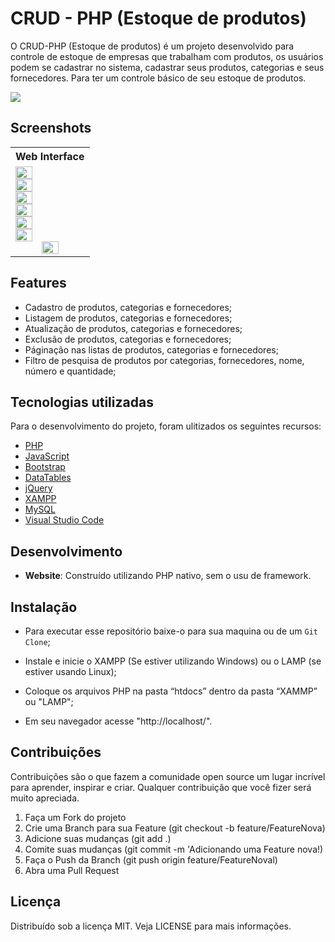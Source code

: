 # CRUD - PHP (Estoque de produtos)
O CRUD-PHP (Estoque de produtos) é um projeto desenvolvido para controle de estoque de empresas que trabalham com produtos, os usuários podem se cadastrar no sistema, cadastrar seus produtos, categorias e seus fornecedores. Para ter um controle básico de seu estoque de produtos.

![](https://img.shields.io/github/languages/top/danielalves96/PHP-CRUD-Stock)

## Screenshots

<table>
	<tr>
		<th width="100%">
			Web Interface<br>
		</th>
	</tr>
	<tr>
		<td width="50%">
			<img width="49.5%" src="https://i.ibb.co/CBYfbnX/home.png">	<img width="49.5%" src="https://i.ibb.co/0mFS5sf/login.png">
			<br>
			<img width="49.5%" src="https://i.ibb.co/xF6tWKT/cadastro-prod.png"> <img width="49.5%" src="https://i.ibb.co/0rmxnyF/category-list.png">
			<br>
			<img width="49.5%" src="https://i.ibb.co/8xzRbfH/catergory-new.png"> <img width="49.5%" src="https://i.ibb.co/vdLPvbv/fornecedor.png">
			<br>
			<center>
			<img width="49.5%" src="https://i.ibb.co/WK1yFTg/lista.png">
			<br>
			</center>
		</td>
	</tr>
</table>

<table>
  
## Features

- Cadastro de produtos, categorias e fornecedores;
- Listagem de produtos, categorias e fornecedores;
- Atualização de produtos, categorias e fornecedores;
- Exclusão de produtos, categorias e fornecedores;
- Páginação nas listas de produtos, categorias e fornecedores;
- Filtro de pesquisa de produtos por categorias, fornecedores, nome, número e quantidade;


## Tecnologias utilizadas
Para o desenvolvimento do projeto, foram ulitizados os seguintes recursos:
* [PHP](https://www.php.net/)
* [JavaScript](https://www.javascript.com/)
* [Bootstrap](https://getbootstrap.com/)
* [DataTables](https://datatables.net/)
* [jQuery](https://jquery.com/)
* [XAMPP](https://www.apachefriends.org/pt_br/index.html)
* [MySQL](https://www.mysql.com/)
* [Visual Studio Code](https://code.visualstudio.com/download)

## Desenvolvimento

* **Website**: Construído utilizando PHP nativo, sem o usu de framework.

## Instalação 

* Para executar esse repositório baixe-o para sua maquina ou de um `Git Clone`;

* Instale e inicie o XAMPP (Se estiver utilizando Windows) ou o LAMP (se estiver usando Linux);

* Coloque os arquivos PHP na pasta “htdocs” dentro da pasta “XAMMP” ou "LAMP";

* Em seu navegador acesse "http://localhost/".

## Contribuições

Contribuições são o que fazem a comunidade open source um lugar incrível para aprender, inspirar e criar. Qualquer contribuição que você fizer será muito apreciada.

1. Faça um Fork do projeto
2. Crie uma Branch para sua Feature (git checkout -b feature/FeatureNova)
3. Adicione suas mudanças (git add .)
4. Comite suas mudanças (git commit -m 'Adicionando uma Feature nova!)
5. Faça o Push da Branch (git push origin feature/FeatureNoval)
6. Abra uma Pull Request

## Licença
Distribuído sob a licença MIT. Veja LICENSE para mais informações.
